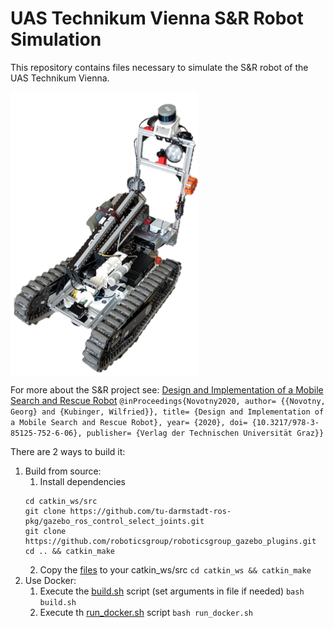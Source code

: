 # UAS Technikum Vienna S&R Robot Simulation

This repository contains files necessary to simulate the S&R robot of the UAS Technikum Vienna.

<img align="center" width=300  src="./Robbie_clean.png" />

For more about the S&R project see: [Design and Implementation of a Mobile Search and Rescue Robot](https://diglib.tugraz.at/download.php?id=5f6b0645e51ff&location=datacite)
`@inProceedings{Novotny2020, author= {{Novotny, Georg} and {Kubinger, Wilfried}}, title= {Design and Implementation of a Mobile Search and Rescue Robot}, year= {2020}, doi= {10.3217/978-3-85125-752-6-06}, publisher= {Verlag der Technischen Universität Graz}}`


There are 2 ways to build it:
1. Build from source:
    1. Install dependencies
    ```
    cd catkin_ws/src
    git clone https://github.com/tu-darmstadt-ros-pkg/gazebo_ros_control_select_joints.git
	git clone https://github.com/roboticsgroup/roboticsgroup_gazebo_plugins.git
    cd .. && catkin_make

    ```
    2. Copy the [files](./install/taurob_tracker_simulation) to your catkin_ws/src
    `cd catkin_ws && catkin_make`
2. Use Docker:
    1. Execute the [build.sh](./build.sh) script (set arguments in file if needed)
    `bash build.sh`
    2. Execute  th [run_docker.sh](run_docker.sh) script
    `bash run_docker.sh`
